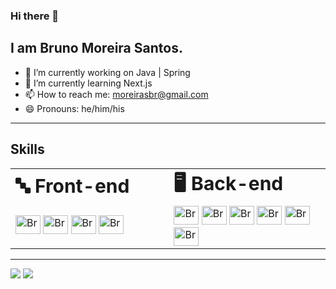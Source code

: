 ### Hi there 👋
## I am Bruno Moreira Santos.

- 🔭 I’m currently working on Java | Spring
- 🌱 I’m currently learning Next.js
- 📫 How to reach me: moreirasbr@gmail.com
- 😄 Pronouns: he/him/his

---

<div>
  <div>
  <h2>
    Skills  
  </h2>
  <table border="0">
    <tr>
      <td width="500"><b style="font-size:30px">🔤 Front-end</b></td>
      <td width="500"><b style="font-size:30px">🖥️ Back-end</b></td>
    </tr>
    <tr>
      <td width="550" height="60">
        <img alt="Bruno-Js" height="30" width="40" src="https://cdn.jsdelivr.net/gh/devicons/devicon/icons/javascript/javascript-original.svg">
        <img alt="Bruno-HTML" height="30" width="40" src="https://cdn.jsdelivr.net/gh/devicons/devicon/icons/html5/html5-original.svg">
        <img alt="Bruno-CSS" height="30" width="40" src="https://cdn.jsdelivr.net/gh/devicons/devicon/icons/css3/css3-original.svg">
        <img alt="Bruno-React" height="30" width="40" src="https://cdn.jsdelivr.net/gh/devicons/devicon/icons/react/react-original.svg">
      </td>
      <td width="550" height="60">
        <img alt="Bruno-Ts" height="30" width="40" src="https://cdn.jsdelivr.net/gh/devicons/devicon/icons/typescript/typescript-original.svg">
        <img alt="Bruno-Node" height="30" width="40" src="https://cdn.jsdelivr.net/gh/devicons/devicon/icons/nodejs/nodejs-original.svg">
        <img alt="Bruno-C#" height="30" width="40" src="https://cdn.jsdelivr.net/gh/devicons/devicon/icons/csharp/csharp-original.svg">
        <img alt="Bruno-Dotnet" height="30" width="40"         src="https://cdn.jsdelivr.net/gh/devicons/devicon/icons/dotnetcore/dotnetcore-original.svg">
        <img alt="Bruno-Java" height="30" width="40" src="https://cdn.jsdelivr.net/gh/devicons/devicon/icons/java/java-original.svg">
        <img alt="Bruno-Spring" height="30" width="40"         src="https://cdn.jsdelivr.net/gh/devicons/devicon/icons/spring/spring-original.svg">
      </td>
    </tr>
  </table>  
</div>
 
---

<div> 
  <a href = "mailto:moreirasbr@gmail.com"><img src="https://img.shields.io/badge/-Gmail-%23333?style=for-the-badge&logo=gmail&logoColor=white" target="_blank"></a>
  <a href="https://www.linkedin.com/in/bruno-santos-ba70281b8" target="_blank"><img src="https://img.shields.io/badge/-LinkedIn-%230077B5?style=for-the-badge&logo=linkedin&logoColor=white" target="_blank"></a> 
</div>



   
   
          
   






